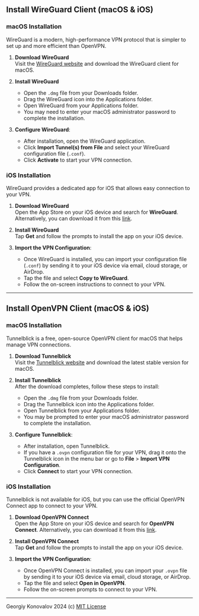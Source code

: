 ## Install WireGuard Client (macOS & iOS)

### <a id="mac-os-installation-wireguard">macOS Installation</a>

WireGuard is a modern, high-performance VPN protocol that is simpler to set up and more efficient than OpenVPN.

1. **Download WireGuard**  
   Visit the [WireGuard website](https://www.wireguard.com/install/) and download the WireGuard client for macOS.

2. **Install WireGuard**  
   - Open the `.dmg` file from your Downloads folder.
   - Drag the WireGuard icon into the Applications folder.
   - Open WireGuard from your Applications folder.
   - You may need to enter your macOS administrator password to complete the installation.

3. **Configure WireGuard**:

   - After installation, open the WireGuard application.
   - Click **Import Tunnel(s) from File** and select your WireGuard configuration file (`.conf`).
   - Click **Activate** to start your VPN connection.

### <a id="ios-installation-wireguard">iOS Installation</a>

WireGuard provides a dedicated app for iOS that allows easy connection to your VPN.

1. **Download WireGuard**  
   Open the App Store on your iOS device and search for **WireGuard**. Alternatively, you can download it from this [link](https://apps.apple.com/us/app/wireguard/id1441195209).

2. **Install WireGuard**  
   Tap **Get** and follow the prompts to install the app on your iOS device.

3. **Import the VPN Configuration**:

   - Once WireGuard is installed, you can import your configuration file (`.conf`) by sending it to your iOS device via email, cloud storage, or AirDrop.
   - Tap the file and select **Copy to WireGuard**.
   - Follow the on-screen instructions to connect to your VPN.

---

## Install OpenVPN Client (macOS & iOS)

### <a id="mac-os-installation">macOS Installation</a>

Tunnelblick is a free, open-source OpenVPN client for macOS that helps manage VPN connections.

1. **Download Tunnelblick**  
   Visit the [Tunnelblick website](https://tunnelblick.net/downloads.html) and download the latest stable version for macOS.

2. **Install Tunnelblick**  
   After the download completes, follow these steps to install:

   - Open the `.dmg` file from your Downloads folder.
   - Drag the Tunnelblick icon into the Applications folder.
   - Open Tunnelblick from your Applications folder.
   - You may be prompted to enter your macOS administrator password to complete the installation.

3. **Configure Tunnelblick**:

   - After installation, open Tunnelblick.
   - If you have a `.ovpn` configuration file for your VPN, drag it onto the Tunnelblick icon in the menu bar or go to **File** > **Import VPN Configuration**.
   - Click **Connect** to start your VPN connection.

### <a id="ios-installation">iOS Installation</a>

Tunnelblick is not available for iOS, but you can use the official OpenVPN Connect app to connect to your VPN.

1. **Download OpenVPN Connect**  
   Open the App Store on your iOS device and search for **OpenVPN Connect**. Alternatively, you can download it from this [link](https://apps.apple.com/us/app/openvpn-connect/id590379981).

2. **Install OpenVPN Connect**  
   Tap **Get** and follow the prompts to install the app on your iOS device.

3. **Import the VPN Configuration**:

   - Once OpenVPN Connect is installed, you can import your `.ovpn` file by sending it to your iOS device via email, cloud storage, or AirDrop.
   - Tap the file and select **Open in OpenVPN**.
   - Follow the on-screen prompts to connect to your VPN.

---
Georgiy Konovalov 2024 (c) [MIT License](https://opensource.org/licenses/MIT)